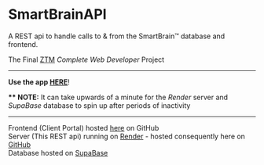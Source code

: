 # SmartBrainAPI

A REST api to handle calls to & from the SmartBrain™ database and frontend.

The Final [ZTM](https://zerotomastery.io/) *Complete Web Developer* Project


---


**Use the app [HERE](https://originaluncompiled.github.io/smartbrain/)**!

__** NOTE:__ It can take upwards of a minute for the *Render* server and *SupaBase* database to spin up after periods of inactivity


---


Frontend (Client Portal) hosted [here](https://github.com/originaluncompiled/smartbrain) on GitHub<br>
Server (This REST api) running on [Render](https://render.com/) - hosted consequently here on [GitHub](https://github.com/originaluncompiled/smartbrainapi)<br>
Database hosted on [SupaBase](https://supabase.com/)<br>
